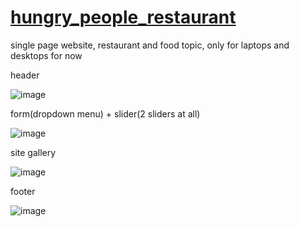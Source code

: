 # [hungry_people_restaurant](https://itrianone.github.io/hungry_people_restaurant/)
single page website, restaurant and food topic, only for laptops and desktops for now

header

![image](https://user-images.githubusercontent.com/63122696/111367443-cc491700-86a5-11eb-851f-552269b50b08.png)

form(dropdown menu) + slider(2 sliders at all)

![image](https://user-images.githubusercontent.com/63122696/111367526-e4b93180-86a5-11eb-8b30-21c62473d5c2.png)

site gallery

![image](https://user-images.githubusercontent.com/63122696/111367757-1af6b100-86a6-11eb-9590-f40f1320e2c0.png)

footer

![image](https://user-images.githubusercontent.com/63122696/111367476-d539e880-86a5-11eb-98e0-0df186684e43.png)
